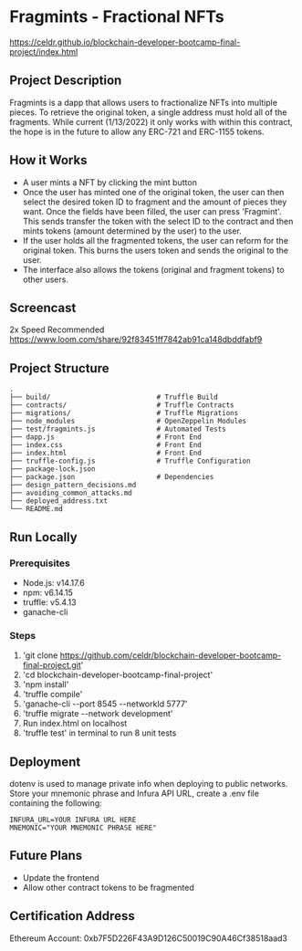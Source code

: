 # Fragmints - Fractional NFTs

<https://celdr.github.io/blockchain-developer-bootcamp-final-project/index.html>

## Project Description

Fragmints is a dapp that allows users to fractionalize NFTs into multiple pieces. To retrieve the original token, a single address must hold all of the fragments. While current (1/13/2022) it only works with within this contract, the hope is in the future to allow any ERC-721 and ERC-1155 tokens.

## How it Works

* A user mints a NFT by clicking the mint button
* Once the user has minted one of the original token, the user can then select the desired token ID to fragment and the amount of pieces they want. Once the fields have been filled, the user can press 'Fragmint'. This sends transfer the token with the select ID to the contract and then mints tokens (amount determined by the user) to the user.
* If the user holds all the fragmented tokens, the user can reform for the original token. This burns the users token and sends the original to the user.
* The interface also allows the tokens (original and fragment tokens) to other users. 

## Screencast

2x Speed Recommended  
<https://www.loom.com/share/92f83451ff7842ab91ca148dbddfabf9>

## Project Structure

```
.
├── build/                          # Truffle Build 
├── contracts/                      # Truffle Contracts 
├── migrations/                     # Truffle Migrations 
├── node_modules                    # OpenZeppelin Modules       
├── test/fragmints.js               # Automated Tests 
├── dapp.js                         # Front End
├── index.css                       # Front End
├── index.html                      # Front End
├── truffle-config.js               # Truffle Configuration
├── package-lock.json               
├── package.json                    # Dependencies
├── design_pattern_decisions.md     
├── avoiding_common_attacks.md      
├── deployed_address.txt
└── README.md
```

## Run Locally

### Prerequisites

* Node.js: v14.17.6
* npm: v6.14.15
* truffle: v5.4.13
* ganache-cli 

### Steps

1. 'git clone https://github.com/celdr/blockchain-developer-bootcamp-final-project.git'
2. 'cd blockchain-developer-bootcamp-final-project'
3. 'npm install'
4. 'truffle compile'
5. 'ganache-cli --port 8545 --networkId 5777'
6. 'truffle migrate --network development'
7. Run index.html on localhost
8. 'truffle test' in terminal to run 8 unit tests

## Deployment

dotenv is used to manage private info when deploying to public networks. Store your mnemonic phrase and Infura API URL, create a .env file containing the following:

```
INFURA_URL=YOUR INFURA URL HERE
MNEMONIC="YOUR MNEMONIC PHRASE HERE"
```

## Future Plans

* Update the frontend
* Allow other contract tokens to be fragmented

## Certification Address

Ethereum Account: 0xb7F5D226F43A9D126C50019C90A46Cf38518aad3



